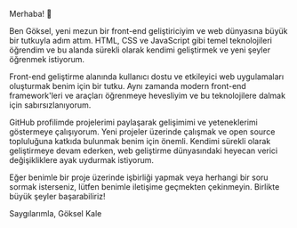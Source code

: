 Merhaba! 👋

Ben Göksel, yeni mezun bir front-end geliştiriciyim ve web dünyasına büyük bir tutkuyla adım attım. HTML, CSS ve JavaScript gibi temel teknolojileri öğrendim ve bu alanda sürekli olarak kendimi geliştirmek ve yeni şeyler öğrenmek istiyorum.

Front-end geliştirme alanında kullanıcı dostu ve etkileyici web uygulamaları oluşturmak benim için bir tutku. Aynı zamanda modern front-end framework'leri ve araçları öğrenmeye hevesliyim ve bu teknolojilere dalmak için sabırsızlanıyorum.

GitHub profilimde projelerimi paylaşarak gelişimimi ve yeteneklerimi göstermeye çalışıyorum. Yeni projeler üzerinde çalışmak ve open source topluluğuna katkıda bulunmak benim için önemli. Kendimi sürekli olarak geliştirmeye devam ederken, web geliştirme dünyasındaki heyecan verici değişikliklere ayak uydurmak istiyorum.

Eğer benimle bir proje üzerinde işbirliği yapmak veya herhangi bir soru sormak isterseniz, lütfen benimle iletişime geçmekten çekinmeyin. Birlikte büyük şeyler başarabiliriz!

Saygılarımla,
Göksel Kale
